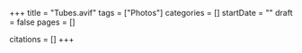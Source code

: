 +++
title = "Tubes.avif"
tags = ["Photos"]
categories = []
startDate = ""
draft = false
pages = []

citations = []
+++
